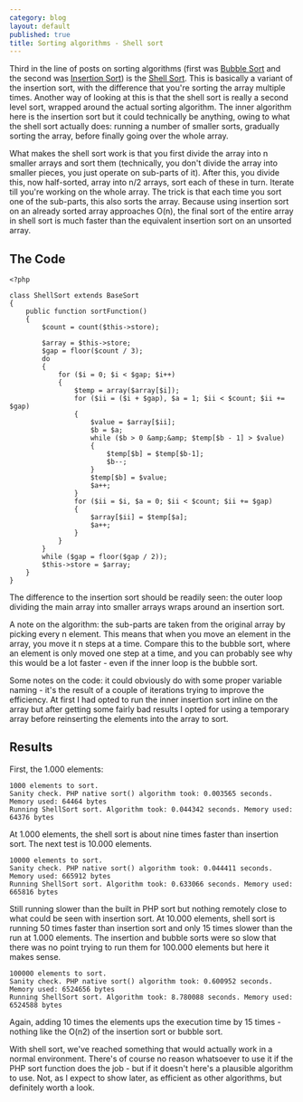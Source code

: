 ```yaml
---
category: blog
layout: default
published: true
title: Sorting algorithms - Shell sort
---
```

Third in the line of posts on sorting algorithms (first was [Bubble Sort](http://plind.dk/2009/11/06/sorting-algorithms-bubblesort/) and the second was [Insertion Sort](http://plind.dk/2009/11/16/sorting-algorithms-insertion-sort/)) is the [Shell Sort](http://en.wikipedia.org/wiki/Shell_sort). This is basically a variant of the insertion sort, with the difference that you're sorting the array multiple times. Another way of looking at this is that the shell sort is really a second level sort, wrapped around the actual sorting algorithm. The inner algorithm here is the insertion sort but it could technically be anything, owing to what the shell sort actually does: running a number of smaller sorts, gradually sorting the array, before finally going over the whole array.

What makes the shell sort work is that you first divide the array into n smaller arrays and sort them (technically, you don't divide the array into smaller pieces, you just operate on sub-parts of it). After this, you divide this, now half-sorted, array into n/2 arrays, sort each of these in turn. Iterate till you're working on the whole array. The trick is that each time you sort one of the sub-parts, this also sorts the array. Because using insertion sort on an already sorted array approaches O(n), the final sort of the entire array in shell sort is much faster than the equivalent insertion sort on an unsorted array.

## The Code

```
<?php

class ShellSort extends BaseSort
{
    public function sortFunction()
    {
        $count = count($this->store);

        $array = $this->store;
        $gap = floor($count / 3);
        do
        {
            for ($i = 0; $i < $gap; $i++)
            {
                $temp = array($array[$i]);
                for ($ii = ($i + $gap), $a = 1; $ii < $count; $ii += $gap)
                {
                    $value = $array[$ii];
                    $b = $a;
                    while ($b > 0 &amp;&amp; $temp[$b - 1] > $value)
                    {
                        $temp[$b] = $temp[$b-1];
                        $b--;
                    }
                    $temp[$b] = $value;
                    $a++;
                }
                for ($ii = $i, $a = 0; $ii < $count; $ii += $gap)
                {
                    $array[$ii] = $temp[$a];
                    $a++;
                }
            }
        }
        while ($gap = floor($gap / 2));
        $this->store = $array;
    }
}
```

The difference to the insertion sort should be readily seen: the outer loop dividing the main array into smaller arrays wraps around an insertion sort.

A note on the algorithm: the sub-parts are taken from the original array by picking every n element. This means that when you move an element in the array, you move it n steps at a time. Compare this to the bubble sort, where an element is only moved one step at a time, and you can probably see why this would be a lot faster - even if the inner loop is the bubble sort.

Some notes on the code: it could obviously do with some proper variable naming - it's the result of a couple of iterations trying to improve the efficiency. At first I had opted to run the inner insertion sort inline on the array but after getting some fairly bad results I opted for using a temporary array before reinserting the elements into the array to sort.

## Results
First, the 1.000 elements:

```
1000 elements to sort.
Sanity check. PHP native sort() algorithm took: 0.003565 seconds. Memory used: 64464 bytes
Running ShellSort sort. Algorithm took: 0.044342 seconds. Memory used: 64376 bytes
```

At 1.000 elements, the shell sort is about nine times faster than insertion sort. The next test is 10.000 elements.

```
10000 elements to sort.
Sanity check. PHP native sort() algorithm took: 0.044411 seconds. Memory used: 665912 bytes
Running ShellSort sort. Algorithm took: 0.633066 seconds. Memory used: 665816 bytes
```

Still running slower than the built in PHP sort but nothing remotely close to what could be seen with insertion sort. At 10.000 elements, shell sort is running 50 times faster than insertion sort and only 15 times slower than the run at 1.000 elements. The insertion and bubble sorts were so slow that there was no point trying to run them for 100.000 elements but here it makes sense.

```
100000 elements to sort.
Sanity check. PHP native sort() algorithm took: 0.600952 seconds. Memory used: 6524656 bytes
Running ShellSort sort. Algorithm took: 8.780088 seconds. Memory used: 6524588 bytes
```

Again, adding 10 times the elements ups the execution time by 15 times - nothing like the O(n2) of the insertion sort or bubble sort.

With shell sort, we've reached something that would actually work in a normal environment. There's of course no reason whatsoever to use it if the PHP sort function does the job - but if it doesn't here's a plausible algorithm to use. Not, as I expect to show later, as efficient as other algorithms, but definitely worth a look.
